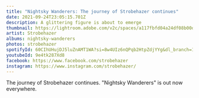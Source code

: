 ```yaml
---
title: "Nightsky Wanderers: The journey of Strobehazer continues"
date: 2021-09-24T23:05:15.701Z
description: A glittering figure is about to emerge
thumbnail: https://lightroom.adobe.com/v2c/spaces/a117fbfd04a24df08b00dc7343422215/assets/2268d4c364beccfa44936b31e806b6a7/revisions/527a73b5846044ea9dc61f4ab26c144a/renditions/2f3f23a1f7589488f591c38783d4c279
artist: Strobehazer
albums: nightsky-wanderers
photos: strobehazer
spotifyId: 60CIhUHujDJ5luZnAMT1WA?si=8w4UIz6nQPqb2HtpZdjYYg&dl_branch=1
youtubeId: 9e4tk287Xd8
facebook: https://www.facebook.com/strobehazer
instagram: https://www.instagram.com/strobehazer/
---
```



The journey of Strobehazer continues. "Nightsky Wanderers" is out now everywhere. 